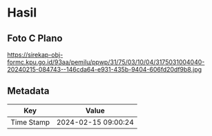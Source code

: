 # Hasil

## Foto C Plano

https://sirekap-obj-formc.kpu.go.id/93aa/pemilu/ppwp/31/75/03/10/04/3175031004040-20240215-084743--146cda64-e931-435b-9404-606fd20df9b8.jpg


## Metadata

| Key        | Value               |
| ---------- | ------------------- |
| Time Stamp | 2024-02-15 09:00:24 |



